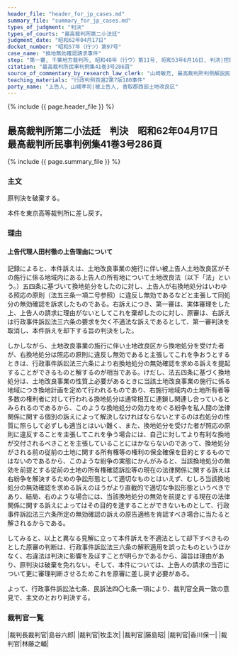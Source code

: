 ```yaml
---
header_file: "header_for_jp_cases.md"
summary_file: "summary_for_jp_cases.md"
types_of_judgment: "判決"
types_of_courts: "最高裁判所第二小法廷"
judgment_date: "昭和62年04月17日"
docket_number: "昭和57年（行ツ）第97号"
case_name: "換地無効確認請求事件"
step: "第一審, 千葉地方裁判所, 昭和48年（行ウ）第11号, 昭和53年6月16日, 判決|控訴審, 東京高等裁判所, 昭和53年（行コ）第53号, 昭和57年3月24日, 判決"
citation: "最高裁判所民事判例集41巻3号286頁"
source_of_commentary_by_research_law_clerk: "山崎敏充, 最高裁判所判例解説民事篇昭和62年度145頁"
teaching_materials: "行政判例百選2第7版180事件"
party_name: "上告人, 山城孝司|被上告人, 香取郡西部土地改良区"
---
```


{% include {{ page.header_file }}  %}

## 最高裁判所第二小法廷　判決　昭和62年04月17日　最高裁判所民事判例集41巻3号286頁

{% include {{ page.summary_file }}  %}






### 主文



原判決を破棄する。

本件を東京高等裁判所に差し戻す。





### 理由



#### 上告代理人田村徹の上告理由について

記録によると、本件訴えは、土地改良事業の施行に伴い被上告人土地改良区がその施行に係る地域内にある上告人の所有地について土地改良法（以下「法」という。）五四条に基づいて換地処分をしたのに対し、上告人が右換地処分はいわゆる照応の原則（法五三条一項二号参照）に違反し無効であるなどと主張して同処分の無効確認を訴求したものである。右訴えにつき、第一審は、実体審理をした上、上告人の請求に理由がないとしてこれを棄却したのに対し、原審は、右訴えは行政事件訴訟法三六条の要求を欠く不適法な訴えであるとして、第一審判決を取消し、本件訴えを却下する旨の判決をした。

しかしながら、土地改良事業の施行に伴い土地改良区から換地処分を受けた者が、右換地処分は照応の原則に違反し無効であると主張してこれを争おうとするときは、行政事件訴訟法三六条により右換地処分の無効確認を求める訴えを提起することができるものと解するのが相当である。けだし、法五四条に基づく換地処分は、土地改良事業の性質上必要があるときに当該土地改良事業の施行に係る地域につき換地計画を定めて行われるものであり、右施行地域内の土地所有者等多数の権利者に対して行われる換地処分は通常相互に連鎖し関連し合っているとみられるのであるから、このような換地処分の効力をめぐる紛争を私人間の法律関係に関する個別の訴えによって解決しなければならないとするのは右処分の性質に照らして必ずしも適当とはいい難く、また、換地処分を受けた者が照応の原則に違反することを主張してこれを争う場合には、自己に対してより有利な換地が交付されるべきことを主張していることにほかならないのであって、換地処分がされる前の従前の土地に関する所有権等の権利の保全確保を目的とするものではないのであるから、このような紛争の実態にかんがみると、当該換地処分の無効を前提とする従前の土地の所有権確認訴訟等の現在の法律関係に関する訴えは右紛争を解決するための争訟形態として適切なものとはいえず、むしろ当該換地処分の無効確認を求める訴えのほうがより直截的で適切な争訟形態というべきであり、結局、右のような場合には、当該換地処分の無効を前提とする現在の法律関係に関する訴えによってはその目的を達することができないものとして、行政事件訴訟法三六条所定の無効確認の訴えの原告適格を肯認すべき場合に当たると解されるからである。

してみると、以上と異なる見解に立って本件訴えを不適法として却下すべきものとした原審の判断は、行政事件訴訟法三六条の解釈適用を誤ったものというほかなく、右違法は判決に影響を及ぼすことが明らかであるから、論旨は理由があり、原判決は破棄を免れない。そして、本件については、上告人の請求の当否について更に審理判断させるためこれを原審に差し戻す必要がある。

よって、行政事件訴訟法七条、民訴法四〇七条一項により、裁判官全員一致の意見で、主文のとおり判決する。

### 裁判官一覧

|裁判長裁判官|島谷六郎|
|裁判官|牧圭次|
|裁判官|藤島昭|
|裁判官|香川保一|
|裁判官|林藤之輔|










